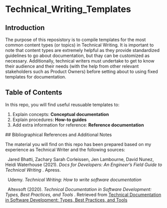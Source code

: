 # Technical_Writing_Templates
## Introduction
The purpose of this reposistory is to compile templates for the most common content types (or topics) in Technical Writing.
It is important to note that content types are extremely helpful as they provide standardized guidelines to go about documentation, but thay can be customized as necessary. Additionally, technical writers must undertake to get to know their audience and their needs (with the help from other relevant stakeholders such as Product Owners) before setting about to using fixed templates for documentation.
## Table of Contents
In this repo, you will find useful reusuable templates to:
<ol>
  <li> Explain concepts: <b> Conceptual documentation </b> </li>
  <li> Explain procedures: <b> How-to guides </b> </li>
  <li> Add extra information for reference: <b> Reference documentation </b> </li>
  </ol>
 ## Bibliographical References and Additional Notes
 
 The material you will find on this repo has been prepared based on my experience as Technical Writer and the following sources:
 
 &nbsp; Jared Bhatti, Zachary Sarah Corleissen, Jen Lambourne, David Nunez, Heidi Waterhouse (2021). <i> Docs for Developers: An Engineer’s Field Guide to Technical Writing </i>. Apress.
 
 &nbsp; Udemy. <i> Technical Writing: How to write software documentation </i>
 
 &nbsp; Altexsoft (2020). <i> Technical Documentation in Software Development: Types, Best Practices, and Tools </i>. Retrieved from [Technical Documentation in Software Development: Types, Best Practices, and Tools](https://www.altexsoft.com/blog/business/technical-documentation-in-software-development-types-best-practices-and-tools/?fbclid=IwAR11f-ynXrbmA-Zpjxlb8wLDsrnK1kgIJ9mkkWmRPe7dC6YqCQUfMvKSOd8)
 
   
  
  
